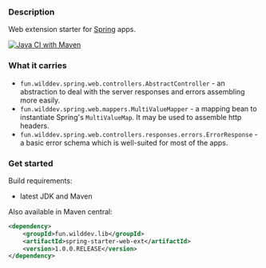 ### Description

Web extension starter for [Spring](https://spring.io) apps.

[![Java CI with Maven](https://github.com/WildDev/spring-starter-web-ext/actions/workflows/maven.yml/badge.svg)](https://github.com/WildDev/spring-starter-web-ext/actions/workflows/maven.yml)

### What it carries

* `fun.wilddev.spring.web.controllers.AbstractController` - an abstraction to deal with the server responses and errors assembling more easily.
* `fun.wilddev.spring.web.mappers.MultiValueMapper` - a mapping bean to instantiate Spring's `MultiValueMap`. It may be used to assemble http headers.
* `fun.wilddev.spring.web.controllers.responses.errors.ErrorResponse` - a basic error schema which is well-suited for most of the apps.

### Get started

Build requirements:
* latest JDK and Maven

Also available in Maven central:

```xml
<dependency>
    <groupId>fun.wilddev.lib</groupId>
    <artifactId>spring-starter-web-ext</artifactId>
    <version>1.0.0.RELEASE</version>
</dependency>
```
